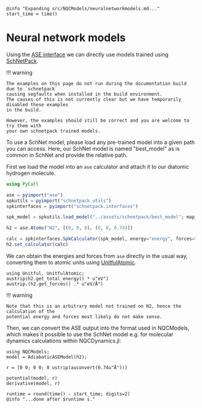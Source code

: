 ```@setup logging
@info "Expanding src/NQCModels/neuralnetworkmodels.md..."
start_time = time()
```
# Neural network models

Using the [ASE interface](@ref) we can directly use models trained using
[SchNetPack](https://github.com/atomistic-machine-learning/schnetpack).

!!! warning

    The examples on this page do not run during the documentation build due to `schnetpack`
    causing segfaults when installed in the build environment.
    The causes of this is not currently clear but we have temporarily disabled these examples
    in the build.

    However, the examples should still be correct and you are welcome to try them with
    your own schnetpack trained models.

To use a SchNet model, please load any pre-trained model into a given path you can access.
Here, our SchNet model is named "best_model" as is common in SchNet and
provide the relative path.

First we load the model into an `ase` calculator and attach it to our diatomic
hydrogen molecule.
```julia
using PyCall

ase = pyimport("ase")
spkutils = pyimport("schnetpack.utils")
spkinterfaces = pyimport("schnetpack.interfaces")

spk_model = spkutils.load_model("../assets/schnetpack/best_model"; map_location="cpu")

h2 = ase.Atoms("H2", [(0, 0, 0), (0, 0, 0.74)])

calc = spkinterfaces.SpkCalculator(spk_model, energy="energy", forces="forces")
h2.set_calculator(calc)
```

We can obtain the energies and forces from `ase` directly in the usual way, converting
them to atomic units using [UnitfulAtomic](https://github.com/sostock/UnitfulAtomic.jl).
```julia-repl
using Unitful, UnitfulAtomic;
austrip(h2.get_total_energy() * u"eV")
austrip.(h2.get_forces() .* u"eV/Å")
```

!!! warning

    Note that this is an arbitrary model not trained on H2, hence the calculation of the
    potential energy and forces most likely do not make sense.

Then, we can convert the ASE output into the format used in NQCModels,
which makes it possible to use the SchNet model e.g. for molecular dynamics calculations
within NQCDynamics.jl:
```julia-repl
using NQCModels;
model = AdiabaticASEModel(h2);

r = [0 0; 0 0; 0 ustrip(auconvert(0.74u"Å"))]

potential(model, r)
derivative(model, r)
```
```@setup logging
runtime = round(time() - start_time; digits=2)
@info "...done after $runtime s."
```
